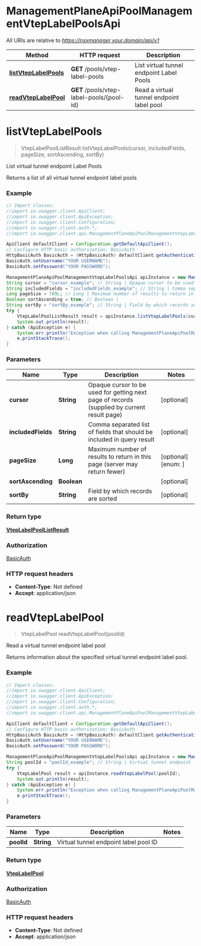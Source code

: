 # ManagementPlaneApiPoolManagementVtepLabelPoolsApi

All URIs are relative to *https://nsxmanager.your.domain/api/v1*

Method | HTTP request | Description
------------- | ------------- | -------------
[**listVtepLabelPools**](ManagementPlaneApiPoolManagementVtepLabelPoolsApi.md#listVtepLabelPools) | **GET** /pools/vtep-label-pools | List virtual tunnel endpoint Label Pools
[**readVtepLabelPool**](ManagementPlaneApiPoolManagementVtepLabelPoolsApi.md#readVtepLabelPool) | **GET** /pools/vtep-label-pools/{pool-id} | Read a virtual tunnel endpoint label pool

<a name="listVtepLabelPools"></a>
# **listVtepLabelPools**
> VtepLabelPoolListResult listVtepLabelPools(cursor, includedFields, pageSize, sortAscending, sortBy)

List virtual tunnel endpoint Label Pools

Returns a list of all virtual tunnel endpoint label pools 

### Example
```java
// Import classes:
//import io.swagger.client.ApiClient;
//import io.swagger.client.ApiException;
//import io.swagger.client.Configuration;
//import io.swagger.client.auth.*;
//import io.swagger.client.api.ManagementPlaneApiPoolManagementVtepLabelPoolsApi;

ApiClient defaultClient = Configuration.getDefaultApiClient();
// Configure HTTP basic authorization: BasicAuth
HttpBasicAuth BasicAuth = (HttpBasicAuth) defaultClient.getAuthentication("BasicAuth");
BasicAuth.setUsername("YOUR USERNAME");
BasicAuth.setPassword("YOUR PASSWORD");

ManagementPlaneApiPoolManagementVtepLabelPoolsApi apiInstance = new ManagementPlaneApiPoolManagementVtepLabelPoolsApi();
String cursor = "cursor_example"; // String | Opaque cursor to be used for getting next page of records (supplied by current result page)
String includedFields = "includedFields_example"; // String | Comma separated list of fields that should be included in query result
Long pageSize = 789L; // Long | Maximum number of results to return in this page (server may return fewer)
Boolean sortAscending = true; // Boolean | 
String sortBy = "sortBy_example"; // String | Field by which records are sorted
try {
    VtepLabelPoolListResult result = apiInstance.listVtepLabelPools(cursor, includedFields, pageSize, sortAscending, sortBy);
    System.out.println(result);
} catch (ApiException e) {
    System.err.println("Exception when calling ManagementPlaneApiPoolManagementVtepLabelPoolsApi#listVtepLabelPools");
    e.printStackTrace();
}
```

### Parameters

Name | Type | Description  | Notes
------------- | ------------- | ------------- | -------------
 **cursor** | **String**| Opaque cursor to be used for getting next page of records (supplied by current result page) | [optional]
 **includedFields** | **String**| Comma separated list of fields that should be included in query result | [optional]
 **pageSize** | **Long**| Maximum number of results to return in this page (server may return fewer) | [optional] [enum: ]
 **sortAscending** | **Boolean**|  | [optional]
 **sortBy** | **String**| Field by which records are sorted | [optional]

### Return type

[**VtepLabelPoolListResult**](VtepLabelPoolListResult.md)

### Authorization

[BasicAuth](../README.md#BasicAuth)

### HTTP request headers

 - **Content-Type**: Not defined
 - **Accept**: application/json

<a name="readVtepLabelPool"></a>
# **readVtepLabelPool**
> VtepLabelPool readVtepLabelPool(poolId)

Read a virtual tunnel endpoint label pool

Returns information about the specified virtual tunnel endpoint label pool. 

### Example
```java
// Import classes:
//import io.swagger.client.ApiClient;
//import io.swagger.client.ApiException;
//import io.swagger.client.Configuration;
//import io.swagger.client.auth.*;
//import io.swagger.client.api.ManagementPlaneApiPoolManagementVtepLabelPoolsApi;

ApiClient defaultClient = Configuration.getDefaultApiClient();
// Configure HTTP basic authorization: BasicAuth
HttpBasicAuth BasicAuth = (HttpBasicAuth) defaultClient.getAuthentication("BasicAuth");
BasicAuth.setUsername("YOUR USERNAME");
BasicAuth.setPassword("YOUR PASSWORD");

ManagementPlaneApiPoolManagementVtepLabelPoolsApi apiInstance = new ManagementPlaneApiPoolManagementVtepLabelPoolsApi();
String poolId = "poolId_example"; // String | Virtual tunnel endpoint label pool ID
try {
    VtepLabelPool result = apiInstance.readVtepLabelPool(poolId);
    System.out.println(result);
} catch (ApiException e) {
    System.err.println("Exception when calling ManagementPlaneApiPoolManagementVtepLabelPoolsApi#readVtepLabelPool");
    e.printStackTrace();
}
```

### Parameters

Name | Type | Description  | Notes
------------- | ------------- | ------------- | -------------
 **poolId** | **String**| Virtual tunnel endpoint label pool ID |

### Return type

[**VtepLabelPool**](VtepLabelPool.md)

### Authorization

[BasicAuth](../README.md#BasicAuth)

### HTTP request headers

 - **Content-Type**: Not defined
 - **Accept**: application/json

